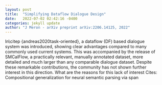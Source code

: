 ```yaml
---
layout: post
title:  "Simplifying Dataflow Dialogue Design"
date:   2022-07-02 02:42:16 -0400
categories: jekyll update
author: "J Meron - arXiv preprint arXiv:2206.14125, 2022"
---
```

In\citep {andreas2020task-oriented}, a dataflow (DF) based dialogue system was introduced, showing clear advantages compared to many commonly used current systems. This was accompanied by the release of SMCalFlow, a practically relevant, manually annotated dataset, more detailed and much larger than any comparable dialogue dataset. Despite these remarkable contributions, the community has not shown further interest in this direction. What are the reasons for this lack of interest  Cites: Compositional generalization for neural semantic parsing via span